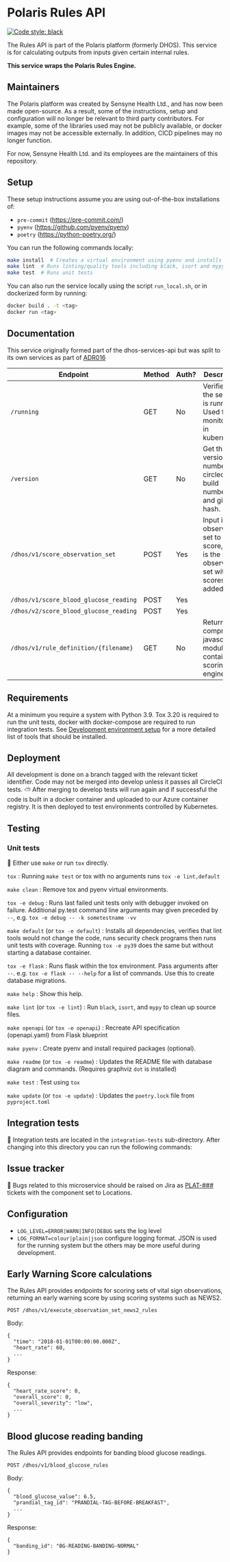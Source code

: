 <!-- Title - A concise title for the service that fits the pattern identified and in use across all services. -->
# Polaris Rules API

[![Code style: black](https://img.shields.io/badge/code%20style-black-000000.svg)](https://github.com/ambv/black)

<!-- Description - Fewer than 500 words that describe what a service delivers, providing an informative, descriptive, and comprehensive overview of the value a service brings to the table. -->
The Rules API is part of the Polaris platform (formerly DHOS). This service is for calculating outputs from inputs given certain internal rules.

**This service wraps the Polaris Rules Engine.**

## Maintainers
The Polaris platform was created by Sensyne Health Ltd., and has now been made open-source. As a result, some of the
instructions, setup and configuration will no longer be relevant to third party contributors. For example, some of
the libraries used may not be publicly available, or docker images may not be accessible externally. In addition, 
CICD pipelines may no longer function.

For now, Sensyne Health Ltd. and its employees are the maintainers of this repository.

## Setup
These setup instructions assume you are using out-of-the-box installations of:
- `pre-commit` (https://pre-commit.com/)
- `pyenv` (https://github.com/pyenv/pyenv)
- `poetry` (https://python-poetry.org/)

You can run the following commands locally:
```bash
make install  # Creates a virtual environment using pyenv and installs the dependencies using poetry
make lint  # Runs linting/quality tools including black, isort and mypy
make test  # Runs unit tests
```

You can also run the service locally using the script `run_local.sh`, or in dockerized form by running:
```bash
docker build . -t <tag>
docker run <tag>
```

## Documentation
<!-- Include links to any external documentation including relevant ADR documents.
     Insert API endpoints using markdown-swagger tags (and ensure the `make openapi` target keeps them up to date).
     -->
This service originally formed part of the dhos-services-api but was split to its own services as part of [ADR016](https://sensynehealth.atlassian.net/wiki/spaces/SENS/pages/207519760/ADR016+Locations+service)
<!-- markdown-swagger -->
 Endpoint                               | Method | Auth? | Description                                                                                   
 -------------------------------------- | ------ | ----- | ----------------------------------------------------------------------------------------------
 `/running`                             | GET    | No    | Verifies that the service is running. Used for monitoring in kubernetes.                      
 `/version`                             | GET    | No    | Get the version number, circleci build number, and git hash.                                  
 `/dhos/v1/score_observation_set`       | POST   | Yes   | Input is an observation set to be score, result is the same observation set with scores added.
 `/dhos/v1/score_blood_glucose_reading` | POST   | Yes   |                                                                                               
 `/dhos/v2/score_blood_glucose_reading` | POST   | Yes   |                                                                                               
 `/dhos/v1/rule_definition/{filename}`  | GET    | No    | Returns a compressed javascript module that contains a scoring engine.                        
<!-- /markdown-swagger -->

## Requirements
<!-- An outline of what other services, tooling, and libraries needed to make a service operate, providing a
  complete list of EVERYTHING required to work properly. -->
  At a minimum you require a system with Python 3.9. Tox 3.20 is required to run the unit tests, docker with docker-compose are required to run integration tests. See [Development environment setup](https://sensynehealth.atlassian.net/wiki/spaces/SPEN/pages/3193270/Development%2Benvironment%2Bsetup) for a more detailed list of tools that should be installed.
  
## Deployment
<!-- Setup - A step by step outline from start to finish of what is needed to setup and operate a service, providing as
  much detail as you possibly for any new user to be able to get up and running with a service. -->
  
  All development is done on a branch tagged with the relevant ticket identifier.
  Code may not be merged into develop unless it passes all CircleCI tests.
  :partly_sunny: After merging to develop tests will run again and if successful the code is built in a docker container and uploaded to our Azure container registry. It is then deployed to test environments controlled by Kubernetes.

## Testing
<!-- Testing - Providing details and instructions for mocking, monitoring, and testing a service, including any services or
  tools used, as well as links or reports that are part of active testing for a service. -->

### Unit tests
:microscope: Either use `make` or run `tox` directly.

<!-- markdown-make Makefile tox.ini -->
`tox` : Running `make test` or tox with no arguments runs `tox -e lint,default`

`make clean` : Remove tox and pyenv virtual environments.

`tox -e debug` : Runs last failed unit tests only with debugger invoked on failure. Additional py.test command line arguments may given preceded by `--`, e.g. `tox -e debug -- -k sometestname -vv`

`make default` (or `tox -e default`) : Installs all dependencies, verifies that lint tools would not change the code, runs security check programs then runs unit tests with coverage. Running `tox -e py39` does the same but without starting a database container.

`tox -e flask` : Runs flask within the tox environment. Pass arguments after `--`. e.g. `tox -e flask -- --help` for a list of commands. Use this to create database migrations.

`make help` : Show this help.

`make lint` (or `tox -e lint`) : Run `black`, `isort`, and `mypy` to clean up source files.

`make openapi` (or `tox -e openapi`) : Recreate API specification (openapi.yaml) from Flask blueprint

`make pyenv` : Create pyenv and install required packages (optional).

`make readme` (or `tox -e readme`) : Updates the README file with database diagram and commands. (Requires graphviz `dot` is installed)

`make test` : Test using `tox`

`make update` (or `tox -e update`) : Updates the `poetry.lock` file from `pyproject.toml`

<!-- /markdown-make -->

## Integration tests
:nut_and_bolt: Integration tests are located in the `integration-tests` sub-directory. After changing into this directory you can run the following commands:

<!-- markdown-make integration-tests/Makefile -->
<!-- /markdown-make -->

## Issue tracker
:bug: Bugs related to this microservice should be raised on Jira as [PLAT-###](https://sensynehealth.atlassian.net/issues/?jql=project%20%3D%20PLAT%20AND%20component%20%3D%20Locations) tickets with the component set to Locations.

## Configuration
<!-- Configuration - An outline of all configuration and environmental variables that can be adjusted or customized as part
  of service operations, including as much detail on default values, or options that would produce different known
  results for a service. -->
  * `LOG_LEVEL=ERROR|WARN|INFO|DEBUG` sets the log level
  * `LOG_FORMAT=colour|plain|json` configure logging format. JSON is used for the running system but the others may be more useful during development.

## Early Warning Score calculations

The Rules API provides endpoints for scoring sets of vital sign observations, returning an early warning score by using scoring systems such as NEWS2.

`POST /dhos/v1/execute_observation_set_news2_rules`

Body:
```
{
  "time": "2018-01-01T00:00:00.000Z",
  "heart_rate": 60,
  ...
}
``` 

Response:
```
{
  "heart_rate_score": 0,
  "overall_score": 0,
  "overall_severity": "low",
  ...
}
``` 

## Blood glucose reading banding

The Rules API provides endpoints for banding blood glucose readings.

`POST /dhos/v1/blood_glucose_rules`

Body:
```
{
  "blood_glucose_value": 6.5,
  "prandial_tag_id": "PRANDIAL-TAG-BEFORE-BREAKFAST",
  ...
}
``` 

Response:
```
{
  "banding_id": "BG-READING-BANDING-NORMAL"
}
``` 
